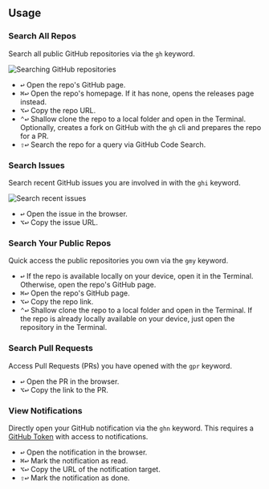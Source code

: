 ## Usage

### Search All Repos

Search all public GitHub repositories via the `gh` keyword.

![Searching GitHub repositories](images/gh.png)

* <kbd>↩</kbd> Open the repo's GitHub page.
* <kbd>⌘</kbd><kbd>↩</kbd> Open the repo's homepage. If it has none, opens the releases page instead.
* <kbd>⌥</kbd><kbd>↩</kbd> Copy the repo URL.
* <kbd>⌃</kbd><kbd>↩</kbd> Shallow clone the repo to a local folder and open in the Terminal. Optionally, creates a fork on GitHub with the `gh` cli and prepares the repo for a PR.
* <kbd>⇧</kbd><kbd>↩</kbd> Search the repo for a query via GitHub Code Search.

### Search Issues

Search recent GitHub issues you are involved in with the `ghi` keyword.

![Search recent issues](images/ghi.png)

* <kbd>↩</kbd> Open the issue in the browser.
* <kbd>⌥</kbd><kbd>↩</kbd> Copy the issue URL.

### Search Your Public Repos

Quick access the public repositories you own via the `gmy` keyword.

* <kbd>↩</kbd> If the repo is available locally on your device, open it in the Terminal. Otherwise, open the repo's GitHub page.
* <kbd>⌘</kbd><kbd>↩</kbd> Open the repo's GitHub page.
* <kbd>⌥</kbd><kbd>↩</kbd> Copy the repo link.
* <kbd>⌃</kbd><kbd>↩</kbd> Shallow clone the repo to a local folder and open in the Terminal. If the repo is already locally available on your device, just open the repository in the Terminal.

### Search Pull Requests

Access Pull Requests (PRs) you have opened with the `gpr` keyword.

* <kbd>↩</kbd> Open the PR in the browser.
* <kbd>⌥</kbd><kbd>↩</kbd> Copy the link to the PR.

### View Notifications

Directly open your GitHub notification via the `ghn` keyword. This requires a [GitHub Token](https://github.com/settings/tokens) with access to notifications.

* <kbd>↩</kbd> Open the notification in the browser.
* <kbd>⌘</kbd><kbd>↩</kbd> Mark the notification as read.
* <kbd>⌥</kbd><kbd>↩</kbd> Copy the URL of the notification target.
* <kbd>⇧</kbd><kbd>↩</kbd> Mark the notification as done.
